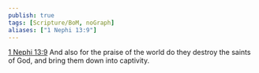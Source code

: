 ```yaml
---
publish: true
tags: [Scripture/BoM, noGraph]
aliases: ["1 Nephi 13:9"]
---
```

[1 Nephi 13:9](https://churchofjesuschrist.org/study/scriptures/bofm/1-ne/13?lang=eng&id=p9#p9) And also for the praise of the world do they destroy the saints of God, and bring them down into captivity.
